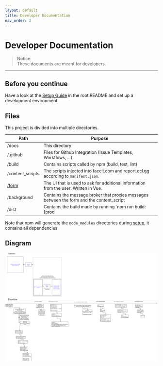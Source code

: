 ```yaml
---
layout: default
title: Developer Documentation
nav_order: 2
---
```


<h1>Developer Documentation</h1>

> Notice:<br>
> These documents are meant for developers.
<hr>

## Before you continue
Have a look at the [Setup Guide][setup] in the root README and set up a development environment.

## Files
This project is divided into multiple directories.




| Path             	| Purpose                                                                                   	|
|------------------	|-------------------------------------------------------------------------------------------	|
| /docs            	| This directory                                                                           	|
| /.github         	| Files for Github Integration (Issue Templates, Workflows, ...)                           	|
| /build           	| Contains scripts called by npm (build, test, lint)                                       	|
| /content_scripts 	|  The scripts injected into faceit.com and report.ecl.gg according to `manifest.json`.    	|
| [/form][form]            	| The UI that is used to ask for additional information from the user. Written in Vue.     	|
| /background      	| Contains the message broker that proxies messages between the form and the content_script 	|
| /dist            	| Contains the build made by running `npm run build:[prod|dev]` in the root of this repo. [How to install the builds][install-build] 	|


Note that npm will generate the `node_modules` directories during [setup][setup], it contains all dependencies.

## Diagram

![docs-image]

[setup]: ../README.md#for-developers
[install-build]: ../README.md#install-builds
[form]: ../form/README.md
[docs-image]: visual.png
